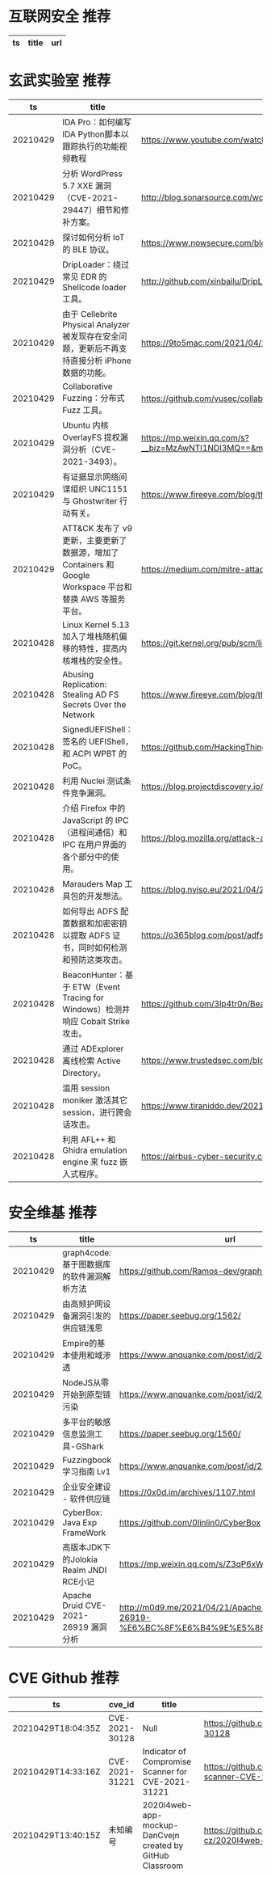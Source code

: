 # 互联网安全 推荐
| ts | title | url| 
| --- | --- | ---| 


# 玄武实验室 推荐
| ts | title | url| 
| --- | --- | ---| 
| 20210429 | IDA Pro：如何编写IDA Python脚本以跟踪执行的功能视频教程 | https://www.youtube.com/watch?v=uWVQUfhEbpM&feature=youtu.be| 
| 20210429 | 分析 WordPress 5.7 XXE 漏洞（CVE-2021-29447）细节和修补方案。 | http://blog.sonarsource.com/wordpress-xxe-security-vulnerability/| 
| 20210429 | 探讨如何分析 IoT 的 BLE 协议。 | https://www.nowsecure.com/blog/2021/04/28/standardizing-automated-security-testing-for-iot-bluetooth-le-ble/| 
| 20210429 | DripLoader：绕过常见 EDR 的 Shellcode loader 工具。 | http://github.com/xinbailu/DripLoader| 
| 20210429 | 由于 Cellebrite Physical Analyzer 被发现存在安全问题，更新后不再支持直接分析 iPhone 数据的功能。 | https://9to5mac.com/2021/04/27/cellebrite-physical-analyzer-iphone/| 
| 20210429 | Collaborative Fuzzing：分布式 Fuzz 工具。 | https://github.com/vusec/collabfuzz| 
| 20210429 | Ubuntu 内核 OverlayFS 提权漏洞分析（CVE-2021-3493）。 | https://mp.weixin.qq.com/s?__biz=MzAwNTI1NDI3MQ==&mid=2649616308&idx=1&sn=f5712d1c7082d6b7fcff67955db299b3&chksm=830632a4b471bbb2e069f0e8ddfb0f3a10a66b6af479034dd434550fb0d653c6613ef6d0d897&&xtrack=1&scene=90&subscene=93| 
| 20210429 | 有证据显示网络间谍组织 UNC1151 与 Ghostwriter 行动有关。 | https://www.fireeye.com/blog/threat-research/2021/04/espionage-group-unc1151-likely-conducts-ghostwriter-influence-activity.html| 
| 20210429 | ATT&CK 发布了 v9 更新，主要更新了数据源，增加了 Containers 和 Google Workspace 平台和替换 AWS 等服务平台。 | https://medium.com/mitre-attack/attack-april-2021-release-39accaf23c81| 
| 20210428 | Linux Kernel 5.13 加入了堆栈随机偏移的特性，提高内核堆栈的安全性。 | https://git.kernel.org/pub/scm/linux/kernel/git/torvalds/linux.git/commit/?id=eea2647e74cd7bd5d04861ce55fa502de165de14| 
| 20210428 | Abusing Replication: Stealing AD FS Secrets Over the Network | https://www.fireeye.com/blog/threat-research/2021/04/abusing-replication-stealing-adfs-secrets-over-the-network.html| 
| 20210428 | SignedUEFIShell：签名的 UEFIShell，和 ACPI WPBT 的 PoC。 | https://github.com/HackingThings/SignedUEFIShell| 
| 20210428 | 利用 Nuclei 测试条件竞争漏洞。 | https://blog.projectdiscovery.io/exploiting-race-conditons/| 
| 20210428 | 介绍 Firefox 中的 JavaScript 的 IPC（进程间通信）和 IPC 在用户界面的各个部分中的使用。 | https://blog.mozilla.org/attack-and-defense/2021/04/27/examining-javascript-inter-process-communication-in-firefox/| 
| 20210428 | Marauders Map 工具包的开发想法。 | https://blog.nviso.eu/2021/04/27/i-solemnly-swear-i-am-up-to-no-good-introducing-the-marauders-map/| 
| 20210428 | 如何导出 ADFS 配置数据和加密密钥以提取 ADFS 证书，同时如何检测和预防这类攻击。 | https://o365blog.com/post/adfs/| 
| 20210428 | BeaconHunter：基于 ETW（Event Tracing for Windows）检测并响应 Cobalt Strike 攻击。 | https://github.com/3lp4tr0n/BeaconHunter| 
| 20210428 | 通过 ADExplorer 离线检索 Active Directory。 | https://www.trustedsec.com/blog/adexplorer-on-engagements/| 
| 20210428 | 滥用 session moniker 激活其它 session，进行跨会话攻击。 | https://www.tiraniddo.dev/2021/04/standard-activating-yourself-to.html| 
| 20210428 | 利用 AFL++ 和 Ghidra emulation engine 来 fuzz 嵌入式程序。 | https://airbus-cyber-security.com/fuzzing-exotic-arch-with-afl-using-ghidra-emulator/| 


# 安全维基 推荐
| ts | title | url| 
| --- | --- | ---| 
| 20210429 | graph4code: 基于图数据库的软件漏洞解析方法 | https://github.com/Ramos-dev/graph4code| 
| 20210429 | 由高频护网设备漏洞引发的供应链浅思 | https://paper.seebug.org/1562/| 
| 20210429 | Empire的基本使用和域渗透 | https://www.anquanke.com/post/id/236174| 
| 20210429 | NodeJS从零开始到原型链污染 | https://www.anquanke.com/post/id/236182| 
| 20210429 | 多平台的敏感信息监测工具-GShark | https://paper.seebug.org/1560/| 
| 20210429 | Fuzzingbook学习指南 Lv1 | https://www.anquanke.com/post/id/238224| 
| 20210429 | 企业安全建设 - 软件供应链 | https://0x0d.im/archives/1107.html| 
| 20210429 | CyberBox: Java Exp FrameWork | https://github.com/0linlin0/CyberBox| 
| 20210429 | 高版本JDK下的Jolokia Realm JNDI RCE小记 | https://mp.weixin.qq.com/s/Z3qP6xW504tuIQ5CJdDSPQ| 
| 20210429 | Apache Druid CVE-2021-26919 漏洞分析 | http://m0d9.me/2021/04/21/Apache-Druid-CVE-2021-26919-%E6%BC%8F%E6%B4%9E%E5%88%86%E6%9E%90/| 


# CVE Github 推荐
| ts | cve_id | title | url | cve_detail| 
| --- | --- | --- | --- | ---| 
| 20210429T18:04:35Z | CVE-2021-30128 | Null | https://github.com/LioTree/CVE-2021-30128 | Apache OFBiz has unsafe deserialization prior to 17.12.07 version| 
| 20210429T14:33:16Z | CVE-2021-31221 |  Indicator of Compromise Scanner for CVE-2021-31221  | https://github.com/f1reeye/ioc-scanner-CVE-2021-31221 | 未查询到CVE信息| 
| 20210429T13:40:15Z | 未知编号 | 2020l4web-app-mockup-DanCvejn created by GitHub Classroom | https://github.com/pslib-cz/2020l4web-app-mockup-DanCvejn | 未查询到CVE信息| 
| 20210429T09:13:57Z | cve-2021-3449 | CVE-2021-3449 OpenSSL denial-of-service exploit 👨🏻‍💻 | https://github.com/terorie/cve-2021-3449 | An OpenSSL TLS server may crash if sent a maliciously crafted renegotiation ClientHello message from a client. If a TLSv1.2 renegotiation ClientHello omits the signature_algorithms extension (where it was present in the initial ClientHello), but includes a signature_algorithms_cert extension then a NULL pointer dereference will result, leading to a crash and a denial of service attack. A server is only vulnerable if it has TLSv1.2 and renegotiation enabled (which is the default configuration). OpenSSL TLS clients are not impacted by this issue. All OpenSSL 1.1.1 versions are affected by this issue. Users of these versions should upgrade to OpenSSL 1.1.1k. OpenSSL 1.0.2 is not impacted by this issue. Fixed in OpenSSL 1.1.1k (Affected 1.1.1-1.1.1j).| 
| 20210429T02:14:00Z | CVE-2021-26868 | Null | https://github.com/mavillon/CVE-2021-26868 | Windows Graphics Component Elevation of Privilege Vulnerability| 
| 20210429T02:12:22Z | CVE-2020-14295 | Authenticated SQL injection to command execution on Cacti 1.2.12  | https://github.com/0z09e/CVE-2020-14295 | A SQL injection issue in color.php in Cacti 1.2.12 allows an admin to inject SQL via the filter parameter. This can lead to remote command execution because the product accepts stacked queries.| 
| 20210428T20:21:33Z | CVE-2020-14321 | Null | https://github.com/lanzt/CVE-2020-14321 | 未查询到CVE信息| 
| 20210428T16:27:03Z | CVE-2020-8958 | CVE-2020-8958: Authenticated RCE exploit for NetLink HG323 | https://github.com/Asjidkalam/CVE-2020-8958 | Guangzhou 1GE ONU V2801RW 1.9.1-181203 through 2.9.0-181024 and V2804RGW 1.9.1-181203 through 2.9.0-181024 devices allow remote attackers to execute arbitrary OS commands via shell metacharacters in the boaform/admin/formPing Dest IP Address field.| 
| 20210428T11:41:24Z | CVE-2021-22192 | CVE-2021-22192 靶场： 未授权用户 RCE 漏洞 | https://github.com/lyy289065406/CVE-2021-22192 | An issue has been discovered in GitLab CE/EE affecting all versions starting from 13.2 allowing unauthorized authenticated users to execute arbitrary code on the server.| 
| 20210428T02:29:30Z | CVE-2020-27199 | CVE-2020-27199 | https://github.com/9lyph/CVE-2020-27199 | The Magic Home Pro application 1.5.1 for Android allows Authentication Bypass. The security control that the application currently has in place is a simple Username and Password authentication function. Using enumeration, an attacker is able to forge a User specific token without the need for correct password to gain access to the mobile application as that victim user.| 


# klee on Github 推荐
| ts | title | url | stars | forks| 
| --- | --- | --- | --- | ---| 
| 20210429T15:15:02Z | An open-source Chinese font derived from Fontworks% Klee One. 一款基于 FONTWORKS 的 Klee One 的开源中文字体。 | https://github.com/lxgw/LxgwWenKai | 428 | 10| 
| 20210429T15:01:26Z | KLEE Symbolic Execution Engine | https://github.com/klee/klee | 1679 | 492| 
| 20210429T14:46:08Z | 99484C Worlds Code | https://github.com/Jython1415/penguin-Klee | 1 | 0| 
| 20210429T13:08:35Z | Website for the KLEE project: https://klee.github.io/ | https://github.com/klee/klee.github.io | 14 | 43| 
| 20210429T03:36:29Z | An opiniated Next TypeScript powered starter which include Klee, emotion / styled-system, framer motion, jest and Cypress | https://github.com/Liinkiing/next-ts-klee-starter | 0 | 0| 
| 20210428T17:59:39Z | Null | https://github.com/klee6436/klee | 0 | 0| 
| 20210428T14:28:55Z | Symbolic Execution Using KLEE | https://github.com/Diallo/ValidationCW3 | 0 | 0| 
| 20210428T11:08:33Z | RVT is a collection of tools/libraries to support both static and dynamic verification of Rust programs. | https://github.com/project-oak/rust-verification-tools | 127 | 12| 
| 20210428T05:37:27Z | A personnal UI library made as an excuse to have a published UI package | https://github.com/Liinkiing/klee | 8 | 1| 
| 20210428T03:19:06Z | Create CFGs and compute complexity metrics for Python, C++, and Java code. | https://github.com/hmc-alpaqa/metrinome | 11 | 0| 


# s2e on Github 推荐
| ts | title | url | stars | forks| 
| --- | --- | --- | --- | ---| 
| 20210427T00:15:26Z | S2E: A platform for multi-path program analysis with selective symbolic execution. | https://github.com/S2E/s2e | 117 | 27| 
| 20210421T07:37:39Z | Null | https://github.com/yuvalkirstain/s2e-coref | 3 | 2| 
| 20210420T06:08:42Z | GUI Configuration tool for WIZnet serial to ethernet devices. | https://github.com/Wiznet/WIZnet-S2E-Tool-GUI | 12 | 7| 
| 20210411T10:32:25Z | Null | https://github.com/Lyes7/TDM_S2E1 | 0 | 0| 


# exploit on Github 推荐
| ts | title | url | stars | forks| 
| --- | --- | --- | --- | ---| 
| 20210430T00:50:58Z | 🔍NVD exploit & JVN(Japan Vulnerability Notes) easy description | https://github.com/nomi-sec/NVD-Exploit-List-Ja | 15 | 11| 
| 20210430T00:48:02Z | Keeps track of what repos needs to be saved from the new Github % Exploits and malware policy% | https://github.com/SamantazFox/cybersec-archive | 2 | 1| 
| 20210430T00:47:24Z | Tools and Exploits | https://github.com/abundov/exploits | 0 | 0| 
| 20210430T00:23:31Z | Null | https://github.com/ExploitHax/ExploitHax | 0 | 0| 
| 20210430T00:20:32Z | An happy heap editor to support your exploitation process :slightly_smiling_face: | https://github.com/gand3lf/heappy | 4 | 0| 
| 20210430T00:09:55Z | Hack/Exploits for https://krunker.io/ | https://github.com/glixzzy/krunker.io-hacks | 7 | 31| 
| 20210430T00:04:45Z | Null | https://github.com/supercellgamer/Exploit-GUI | 0 | 0| 
| 20210430T00:02:50Z | Open-Source Vulnerability Intelligence Center - Unified source of vulnerability, exploit and threat Intelligence feeds | https://github.com/Patrowl/PatrowlHearsData | 22 | 9| 
| 20210430T00:02:03Z | Null | https://github.com/robloxHacks2021/Exploit-GUI | 0 | 0| 
| 20210429T23:43:10Z | The AWS exploitation framework, designed for testing the security of Amazon Web Services environments. | https://github.com/RhinoSecurityLabs/pacu | 2025 | 365| 


# backdoor on Github 推荐
| ts | title | url | stars | forks| 
| --- | --- | --- | --- | ---| 
| 20210430T00:44:16Z | auth & backdoor removed | https://github.com/Not-Hax/melonhack-cracked | 2 | 0| 
| 20210430T00:31:18Z | Null | https://github.com/connorbuck/backdoor-dispensary-website | 0 | 0| 
| 20210430T00:15:11Z | A Backdoor made from my malware development notes. | https://github.com/0x1CA3/backdoor | 0 | 0| 
| 20210429T19:15:38Z | Quickly create a backdoor on the US Cyber Range Dual Environment | https://github.com/cyber-org/backdoor | 0 | 0| 
| 20210429T19:10:19Z | Python 3 IRC Bot / Botnet | https://github.com/trackmastersteve/HackServ | 19 | 16| 
| 20210429T17:36:15Z | Implementation of Stealthy Backdoors as Compression Artifacts | https://github.com/yulongtzzz/Stealthy-Backdoors-as-Compression-Artifacts | 0 | 0| 
| 20210429T16:05:59Z | USBdriveby is a device you stylishly wear around your neck which can quickly and covertly install a backdoor and override DNS settings on an unlocked machine via USB in a matter of seconds. It does this by emulating a keyboard and mouse, blindly typing controlled commands, flailing the mouse pointer around and weaponizing mouse clicks.  In this project, we%ll learn how to exploit a system%s blind trust in USB devices, and learn how a $20 Teensy microcontroller can evade various security settings on a real system, open a permanent backdoor, disable a firewall, control the flow of network traffic, and all within a few seconds and permanently, even after the device has been removed. | https://github.com/4df/usbdriveby | 1 | 0| 
| 20210429T15:20:13Z | TrojanZoo provides a universal pytorch platform to conduct security researches (especially backdoor attacks/defenses) of image classification in deep learning. | https://github.com/ain-soph/trojanzoo | 68 | 11| 
| 20210429T14:56:30Z | A demo and explanation of how a trojan backdoor attack can be performed on the classic MNIST experiment | https://github.com/adit-bala/Introduction-to-Trojans-in-AI | 0 | 0| 
| 20210429T12:13:17Z | Dashboard for conducting Backdoors and Breaches sessions over Zoom. | https://github.com/p3hndrx/B-B-Shuffle | 38 | 2| 


# fuzz on Github 推荐
| ts | title | url | stars | forks| 
| --- | --- | --- | --- | ---| 
| 20210430T00:53:22Z | CS 4152 Project | https://github.com/nicbarone/Fuzzy-Kiwi | 0 | 0| 
| 20210430T00:15:42Z | Software for fuzzing, used on web application pentestings. | https://github.com/NESCAU-UFLA/FuzzingTool | 65 | 15| 
| 20210430T00:03:03Z | %Seed Selection for Successful Fuzzing% artifact (at ISSTA 2021) | https://github.com/HexHive/fuzzing-seed-selection | 2 | 0| 
| 20210429T23:56:51Z | Hi thre, I%m TRÄW🤟🏻, i%m a beginner in ethical hacking and Content Creator on Level iv Security & NOOBSEC. I Spend most of time coding outstanding ethical hacking projects or recording useful short tutorials . I love programming ethical hacking tools, fuzzing and hacking all the things | https://github.com/spectertraww/spectertraww | 1 | 0| 
| 20210429T23:02:38Z | OSS-Fuzz vulnerabilities for OSV. | https://github.com/google/oss-fuzz-vulns | 3 | 4| 
| 20210429T22:43:27Z | Null | https://github.com/opimentel-github/fuzzy-torch | 1 | 0| 
| 20210429T22:39:27Z | Null | https://github.com/rizkyasepsutrisna/FuzzyLogicBestRestaurant | 0 | 0| 
| 20210429T22:39:09Z | To make fuzzing Rust easy | https://github.com/trailofbits/test-fuzz | 1 | 1| 
| 20210429T22:19:53Z | OSS-Fuzz - continuous fuzzing for open source software. | https://github.com/google/oss-fuzz | 6238 | 1260| 
| 20210429T21:43:56Z | 3D surface adaptation problem resolved with a fuzzy filtered genetic algorithm made with Python. | https://github.com/AlexisNeri/Fuzzy_GA_Curve | 0 | 0| 



# 日更新程序
